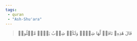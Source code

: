 ```yaml
---
tags: 
 - quran 
 - "Ash-Shu'ara"
---
```


> قَالَ هَٰذِهِۦ نَاقَةٞ لَّهَا شِرۡبٞ وَلَكُمۡ شِرۡبُ يَوۡمٖ مَّعۡلُومٖ

